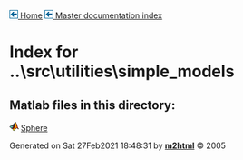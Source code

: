 [![\<](../../../../left.png) Home](../../../../../index.md)     [![\<](../../../../left.png) Master documentation index](../../../../../documentation.html)


# Index for ..\\src\\utilities\\simple_models

## Matlab files in this directory:

 
  ![](../../../../matlabicon.gif) [Sphere](Sphere.md)   
 



Generated on Sat 27Feb2021 18:48:31 by
**[m2html](http://www.artefact.tk/software/matlab/m2html/ "Matlab Documentation in HTML")**
© 2005
